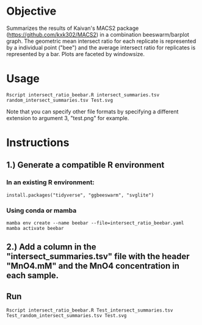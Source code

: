 # Objective

Summarizes the results of Kaivan's MACS2 package (https://github.com/kxk302/MACS2) in a combination beeswarm/barplot graph. The geometric mean intersect ratio for each replicate is represented by a individual point ("bee") and the average intersect ratio for replicates is represented by a bar. Plots are faceted by windowsize.  

# Usage

```{console}
Rscript intersect_ratio_beebar.R intersect_summaries.tsv random_intersect_summaries.tsv Test.svg
```
Note that you can specify other file formats by specifying a different extension to argument 3, "test.png" for example.

# Instructions

## 1.) Generate a compatible R environment

### In an existing R environment:

```{r}
install.packages("tidyverse", "ggbeeswarm", "svglite")
```

### Using conda or mamba

```{console}
mamba env create --name beebar --file=intersect_ratio_beebar.yaml
mamba activate beebar
```

## 2.) Add a column in the "intersect_summaries.tsv" file with the header "MnO4.mM" and the MnO4 concentration in each sample.

## Run

```{console}
Rscript intersect_ratio_beebar.R Test_intersect_summaries.tsv Test_random_intersect_summaries.tsv Test.svg
```
